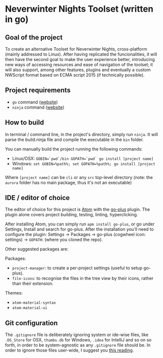 # Neverwinter Nights Toolset (written in go)

## Goal of the project
To create an alternative Toolset for Neverwinter Nights, cross-platform
(mainly addressed to Linux). After having replicated the funcionalities,
it will then have the second goal to make the user experience better, introducing
new ways of accessing resources and ease of navigation of the toolset; it will also
support, among other features, plugins and eventually a custom NWScript format
based on ECMA script 2015 (if technically possible).

## Project requirements
- `go` command ([website](https://golang.org/))
- `ninja` command ([website](https://ninja-build.org/))

## How to build
In terminal / command line, in the project's directory, simply run `ninja`. It
will parse the build.ninja file and compile the executable in the `bin` folder.

You can manually build the project running the following commands:

- Linux/OSX: ``GOBIN=`pwd`/bin GOPATH=`pwd` go install [project name]``
- Windows: `set GOBIN=%path%; set GOPATH=%path%; go install [project name]`

Where `[project name]` can be `cli` or any `src` top-level directory (note: the `aurora`
folder has no main package, thus it's not an executable)

## IDE / editor of choice
The editor of choice for this project is  [Atom](https://atom.io) with the
[go-plus](https://atom.io/packages/go-plus) plugin. The plugin alone covers
project building, testing, linting, hyperclicking.

After installing Atom, you can simply run `apm install go-plus`, or go under Settings,
Install and search for go-plus. After the installation you'll need to configure the plugin:
Settings -> Packages -> go-plus (cogwheel icon: settings) -> `GOPATH`: (where you cloned the repo).

Other suggested packages are:

Packages:
- `project-manager`: to create a per-project settings (useful to setup go-plus).
- `file-icons`: to recognise the files in the tree view by their icons, rather than their extension.

Themes:
- `atom-material-syntax`
- `atom-material-ui`

## Git configuration
The `.gitignore` file is deliberately ignoring system or ide-wise files, like `.DS_Store`
for OSX, `thumbs.db` for Windows, `.idea` for IntelliJ and so on so forth, in order
to be system-agnostic as any `.gitignore` file should be. In order to ignore those files
user-wide, I suggest you [this reading](https://gist.github.com/subfuzion/db7f57fff2fb6998a16c).
